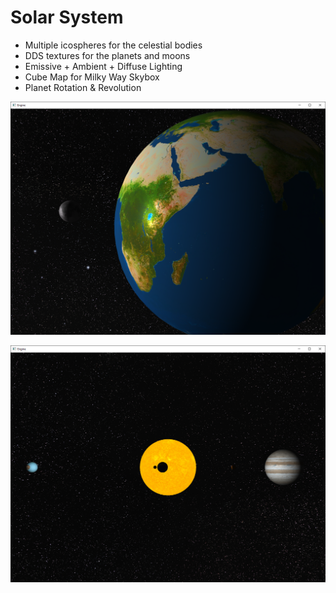 # Solar System

* Multiple icospheres for the celestial bodies
* DDS textures for the planets and moons
* Emissive + Ambient + Diffuse Lighting
* Cube Map for Milky Way Skybox
* Planet Rotation & Revolution

![Alt text](Screenshots/01.png?raw=true "Earth-Moon-Sun")

![Alt text](Screenshots/02.png?raw=true "System")
